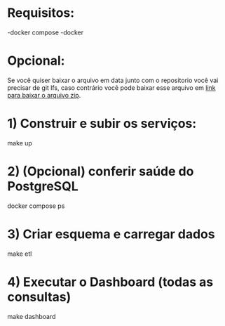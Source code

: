 # Requisitos:
-docker compose
-docker

# Opcional:
Se você quiser baixar o arquivo em data junto com o repositorio você vai precisar de git lfs, caso contrário você pode baixar esse arquivo em [link para baixar o arquivo zip](https://snap.stanford.edu/data/bigdata/amazon/amazon-meta.txt.gz).

# 1) Construir e subir os serviços:
make up

# 2) (Opcional) conferir saúde do PostgreSQL
docker compose ps

# 3) Criar esquema e carregar dados
make etl

# 4) Executar o Dashboard (todas as consultas)
make dashboard